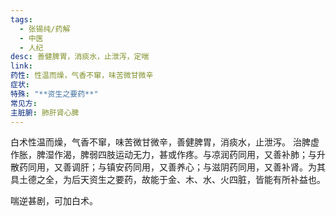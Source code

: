 ```yaml
---
tags:
  - 张锡纯/药解
  - 中医
  - 人纪
desc: 善健脾胃，消痰水，止泄泻，定喘
link: 
药性: 性温而燥，气香不窜，味苦微甘微辛
症状: 
特殊: "**资生之要药**"
常见方: 
主脏腑: 肺肝肾心脾
---
```

白术性温而燥，气香不窜，味苦微甘微辛，善健脾胃，消痰水，止泄泻。
治脾虚作胀，脾湿作渴，脾弱四肢运动无力，甚或作疼。与凉润药同用，又善补肺；与升散药同用，又善调肝；与镇安药同用，又善养心；与滋阴药同用，又善补肾。为其具土德之全，为后天资生之要药，故能于金、木、水、火四脏，皆能有所补益也。

喘逆甚剧，可加白术。